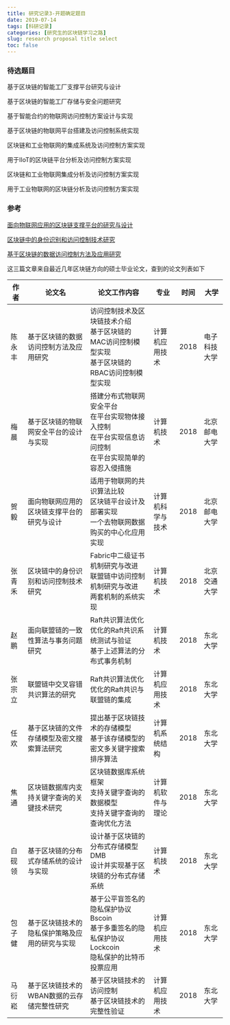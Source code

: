 ```yaml
---
title: 研究记录3-开题确定题目
date: 2019-07-14
tags: [科研记录]
categories: [研究生的区块链学习之路]
slug: research proposal title select
toc: false
---
```


### 待选题目

基于区块链的智能工厂支撑平台研究与设计

基于区块链的智能工厂存储与安全问题研究

基于智能合约的物联网访问控制方案设计与实现

基于区块链的物联网平台搭建及访问控制系统实现

区块链和工业物联网的集成系统及访问控制方案实现

用于IIoT的区块链平台分析及访问控制方案实现

区块链和工业物联网集成分析及访问控制方案实现

用于工业物联网的区块链分析及访问控制方案实现

### 参考

[面向物联网应用的区块链支撑平台的研究与设计](<http://kns.cnki.net/KCMS/detail/detail.aspx?dbcode=CMFD&dbname=CMFD201802&filename=1018117063.nh&uid=WEEvREcwSlJHSldRa1FhdkJkVG1BK3kxOGVKWjA3czdrcXRUeldnZkJaTT0=$9A4hF_YAuvQ5obgVAqNKPCYcEjKensW4IQMovwHtwkF4VYPoHbKxJw!!&v=MjU0MzlQVkYyNkZySzVHZEhLckpFYlBJUjhlWDFMdXhZUzdEaDFUM3FUcldNMUZyQ1VSTE9mWWVkbkZ5RGdWTDM=>)

[区块链中的身份识别和访问控制技术研究](<http://kreader.cnki.net/Kreader/CatalogViewPage.aspx?dbCode=cdmd&filename=1018138959.nh&tablename=CMFD201901&compose=&first=1&uid=WEEvREcwSlJHSldRa1FhdkJkVG1BK3kwWFBZMHE3YmhCbjFIOXdKWWtibz0=$9A4hF_YAuvQ5obgVAqNKPCYcEjKensW4IQMovwHtwkF4VYPoHbKxJw!!>)

[基于区块链的数据访问控制方法及应用研究](<http://kreader.cnki.net/Kreader/CatalogViewPage.aspx?dbCode=cdmd&filename=1018707992.nh&tablename=CMFD201802&compose=&first=1&uid=WEEvREcwSlJHSldRa1FhdkJkVG1BK3kwWFBZMHE3YmhCbjFIOXdKWWtibz0=$9A4hF_YAuvQ5obgVAqNKPCYcEjKensW4IQMovwHtwkF4VYPoHbKxJw!!>)

这三篇文章来自最近几年区块链方向的硕士毕业论文，查到的论文列表如下

| 作者   | 论文名                                         | 论文工作内容                                                 | 专业             | 时间 | 大学         |
| ------ | ---------------------------------------------- | ------------------------------------------------------------ | ---------------- | ---- | ------------ |
| 陈永丰 | 基于区块链的数据访问控制方法及应用研究         | 访问控制技术及区块链技术介绍 <br>基于区块链的MAC访问控制模型实现 <br>基于区块链的RBAC访问控制模型实现 | 计算机应用技术   | 2018 | 电子科技大学 |
| 梅晨   | 基于区块链的物联网安全平台的设计与实现         | 搭建分布式物联网安全平台 <br>在平台实现物体接入控制 <br>在平台实现信息访问控制 <br>在平台实现简单的容忍入侵措施 | 计算机技术       | 2018 | 北京邮电大学 |
| 贺毅   | 面向物联网应用的区块链支撑平台的研究与设计     | 适用于物联网的共识算法比较 <br>区块链平台设计及部署实现<br> 一个去物联网数据购买的中心化应用实现 | 计算机科学与技术 | 2018 | 北京邮电大学 |
| 张青禾 | 区块链中的身份识别和访问控制技术研究           | Fabric中二级证书机制研究与改进 <br>联盟链中访问控制机制研究与改进<br> 两套机制的系统实现 | 计算机技术       | 2018 | 北京交通大学 |
| 赵鹏   | 面向联盟链的一致性算法与事务问题研究           | Raft共识算法优化 <br>优化的Raft共识系统测试与验证<br>基于上述算法的分布式事务机制 | 计算机技术       | 2018 | 东北大学     |
| 张宗立 | 联盟链中交叉容错共识算法的研究                 | Raft共识算法优化<br>优化的Raft共识与联盟链的集成             | 计算机应用技术   | 2018 | 东北大学     |
| 任欢   | 基于区块链的文件存储模型及密文搜索算法研究     | 提出基于区块链技术的存储模型<br>基于该存储模型的密文多关键字搜索排序算法 | 计算机系统结构   | 2018 | 东北大学     |
| 焦通   | 区块链数据库内支持关键字查询的关键技术研究     | 区块链数据库系统框架<br>支持关键字查询的数据模型<br>支持关键字查询的查询优化方法 | 计算机软件与理论 | 2018 | 东北大学     |
| 白砚领 | 基于区块链的分布式存储系统的设计与实现         | 设计基于区块链的分布式存储模型DMB<br>设计并实现基于区块链的分布式存储系统 | 计算机技术       | 2018 | 东北大学     |
| 包子健 | 基于区块链技术的隐私保护策略及应用的研究与实现 | 基于公平盲签名的隐私保护协议Bscoin<br>基于多重签名的隐私保护协议Lockcoin<br>隐私保护的比特币投票应用 | 计算机应用技术   | 2018 | 东北大学     |
| 马衍崧 | 基于区块链技术的WBAN数据的云存储完整性研究     | 基于区块链技术的访问控制<br>基于区块链技术的完整性验证       | 计算机应用技术   | 2018 | 东北大学     |